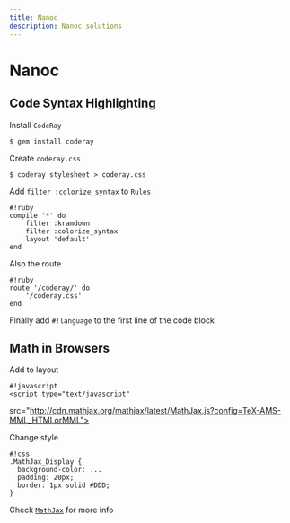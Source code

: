 ```yaml
---
title: Nanoc
description: Nanoc solutions
---
```


Nanoc
=====

Code Syntax Highlighting
------------------------
Install ``CodeRay``

    $ gem install coderay


Create ``coderay.css``

    $ coderay stylesheet > coderay.css

Add ``filter :colorize_syntax`` to ``Rules``

    #!ruby
    compile '*' do
        filter :kramdown
        filter :colorize_syntax
        layout 'default'
    end

Also the route

    #!ruby
    route '/coderay/' do
        '/coderay.css'
    end

Finally add ``#!language`` to the first line of the code block

Math in Browsers
----------------

Add to layout

    #!javascript
    <script type="text/javascript"
  src="http://cdn.mathjax.org/mathjax/latest/MathJax.js?config=TeX-AMS-MML_HTMLorMML">

Change style

    #!css
    .MathJax_Display {
      background-color: ...
      padding: 20px;
      border: 1px solid #DDD;
    }

Check [``MathJax``](http://www.mathjax.org/) for more info

